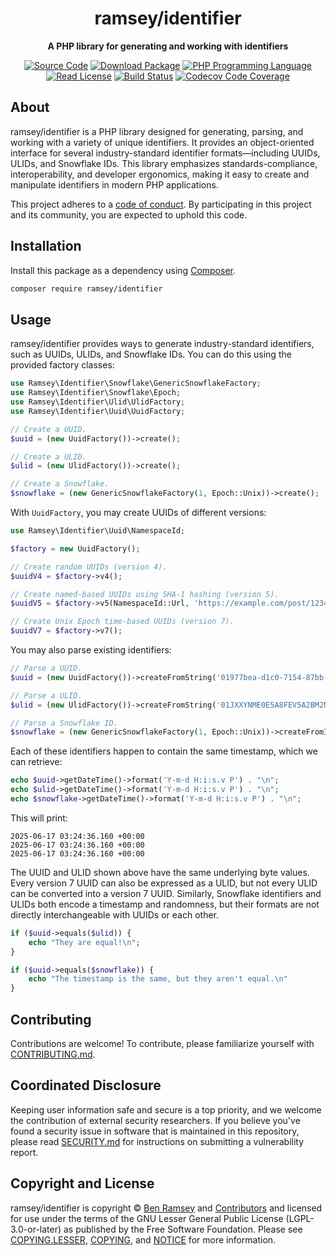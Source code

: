 <h1 align="center">ramsey/identifier</h1>

<p align="center">
    <strong>A PHP library for generating and working with identifiers</strong>
</p>

<p align="center">
    <a href="https://github.com/ramsey/identifier"><img src="https://img.shields.io/badge/source-ramsey/identifier-blue.svg?style=flat-square" alt="Source Code"></a>
    <a href="https://packagist.org/packages/ramsey/identifier"><img src="https://img.shields.io/packagist/v/ramsey/identifier.svg?style=flat-square&label=release" alt="Download Package"></a>
    <a href="https://php.net"><img src="https://img.shields.io/packagist/dependency-v/ramsey/identifier/php-64bit?style=flat-square&colorB=%238892BF" alt="PHP Programming Language"></a>
    <a href="https://github.com/ramsey/identifier/blob/main/COPYING.LESSER"><img src="https://img.shields.io/packagist/l/ramsey/identifier.svg?style=flat-square&colorB=darkcyan" alt="Read License"></a>
    <a href="https://github.com/ramsey/identifier/actions/workflows/continuous-integration.yml"><img src="https://img.shields.io/github/actions/workflow/status/ramsey/identifier/continuous-integration.yml?branch=main&style=flat-square&logo=github" alt="Build Status"></a>
    <a href="https://codecov.io/gh/ramsey/identifier"><img src="https://img.shields.io/codecov/c/gh/ramsey/identifier?label=codecov&logo=codecov&style=flat-square" alt="Codecov Code Coverage"></a>
</p>

## About

ramsey/identifier is a PHP library designed for generating, parsing, and working with a variety of unique identifiers.
It provides an object-oriented interface for several industry-standard identifier formats—including UUIDs, ULIDs, and
Snowflake IDs. This library emphasizes standards-compliance, interoperability, and developer ergonomics, making it easy
to create and manipulate identifiers in modern PHP applications.

This project adheres to a [code of conduct](CODE_OF_CONDUCT.md). By participating in this project and its community, you
are expected to uphold this code.

## Installation

Install this package as a dependency using [Composer](https://getcomposer.org).

``` bash
composer require ramsey/identifier
```

## Usage

ramsey/identifier provides ways to generate industry-standard identifiers, such as UUIDs, ULIDs, and Snowflake IDs. You
can do this using the provided factory classes:

```php
use Ramsey\Identifier\Snowflake\GenericSnowflakeFactory;
use Ramsey\Identifier\Snowflake\Epoch;
use Ramsey\Identifier\Ulid\UlidFactory;
use Ramsey\Identifier\Uuid\UuidFactory;

// Create a UUID.
$uuid = (new UuidFactory())->create();

// Create a ULID.
$ulid = (new UlidFactory())->create();

// Create a Snowflake.
$snowflake = (new GenericSnowflakeFactory(1, Epoch::Unix))->create();
```

With `UuidFactory`, you may create UUIDs of different versions:

```php
use Ramsey\Identifier\Uuid\NamespaceId;

$factory = new UuidFactory();

// Create random UUIDs (version 4).
$uuidV4 = $factory->v4();

// Create named-based UUIDs using SHA-1 hashing (version 5).
$uuidV5 = $factory->v5(NamespaceId::Url, 'https://example.com/post/1234');

// Create Unix Epoch time-based UUIDs (version 7).
$uuidV7 = $factory->v7();
```

You may also parse existing identifiers:

```php
// Parse a UUID.
$uuid = (new UuidFactory())->createFromString('01977bea-d1c0-7154-87bb-6550974155c2');

// Parse a ULID.
$ulid = (new UlidFactory())->createFromString('01JXXYNME0E5A8FEV5A2BM2NE2');

// Parse a Snowflake ID.
$snowflake = (new GenericSnowflakeFactory(1, Epoch::Unix))->createFromInteger(7340580095540599922);
```

Each of these identifiers happen to contain the same timestamp, which we can retrieve:

```php
echo $uuid->getDateTime()->format('Y-m-d H:i:s.v P') . "\n";
echo $ulid->getDateTime()->format('Y-m-d H:i:s.v P') . "\n";
echo $snowflake->getDateTime()->format('Y-m-d H:i:s.v P') . "\n";
```

This will print:

```
2025-06-17 03:24:36.160 +00:00
2025-06-17 03:24:36.160 +00:00
2025-06-17 03:24:36.160 +00:00
```

The UUID and ULID shown above have the same underlying byte values. Every version 7 UUID can also be expressed as a
ULID, but not every ULID can be converted into a version 7 UUID. Similarly, Snowflake identifiers and ULIDs both encode
a timestamp and randomness, but their formats are not directly interchangeable with UUIDs or each other.

```php
if ($uuid->equals($ulid)) {
    echo "They are equal!\n";
}

if ($uuid->equals($snowflake)) {
    echo "The timestamp is the same, but they aren't equal.\n"
}
```

## Contributing

Contributions are welcome! To contribute, please familiarize yourself with [CONTRIBUTING.md](CONTRIBUTING.md).

## Coordinated Disclosure

Keeping user information safe and secure is a top priority, and we welcome the contribution of external security
researchers. If you believe you've found a security issue in software that is maintained in this repository, please read
[SECURITY.md](SECURITY.md) for instructions on submitting a vulnerability report.

## Copyright and License

ramsey/identifier is copyright © [Ben Ramsey](https://ramsey.dev) and [Contributors](https://github.com/ramsey/identifier/graphs/contributors)
and licensed for use under the terms of the GNU Lesser General Public License (LGPL-3.0-or-later) as published by the
Free Software Foundation. Please see [COPYING.LESSER](COPYING.LESSER), [COPYING](COPYING), and [NOTICE](NOTICE) for more
information.
